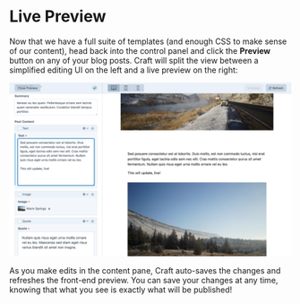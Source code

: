 # Live Preview

Now that we have a full suite of templates (and enough CSS to make sense of our content), head back into the control panel and click the **Preview** button on any of your blog posts. Craft will split the view between a simplified editing UI on the left and a live preview on the right:

<BrowserShot url="https://tutorial.ddev.site/admin/entries/blog/20-my-trip-to-bend" :link="false" caption="Editing a blog post with live preview.">
<img src="../images/live-preview.png" alt="Screenshot of control panel editing a post with live preview: content on the left and a front end preview on the right" />
</BrowserShot>

As you make edits in the content pane, Craft auto-saves the changes and refreshes the front-end preview. You can save your changes at any time, knowing that what you see is exactly what will be published!
